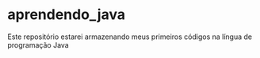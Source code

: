 # aprendendo_java
Este repositório estarei armazenando meus primeiros códigos na língua de programação Java
